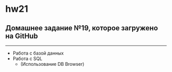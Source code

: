 # hw21

## Домашнее задание №19, которое загружено на GitHub

---

- Работа с базой данных
- Работа с SQL
  - (Использование DB Browser)
